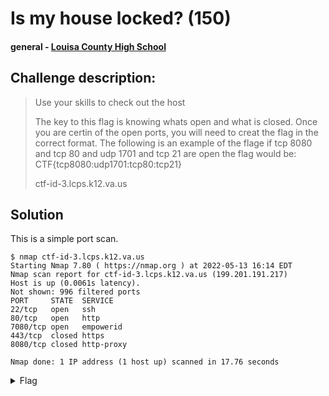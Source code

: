 # Is my house locked? (150)
#### general - [Louisa County High School](../main.md)

## Challenge description:
> Use your skills to check out the host 
> 
> The key to this flag is knowing whats open and what is closed. Once you are certin of the open ports, you will need to creat the flag in the correct format. The following is an example of the flage if tcp 8080 and tcp 80 and udp 1701 and tcp 21 are open the flag would be: CTF{tcp8080:udp1701:tcp80:tcp21}
>
> ctf-id-3.lcps.k12.va.us


## Solution 
This is a simple port scan.

``` 
$ nmap ctf-id-3.lcps.k12.va.us
Starting Nmap 7.80 ( https://nmap.org ) at 2022-05-13 16:14 EDT
Nmap scan report for ctf-id-3.lcps.k12.va.us (199.201.191.217)
Host is up (0.0061s latency).
Not shown: 996 filtered ports
PORT     STATE  SERVICE
22/tcp   open   ssh
80/tcp   open   http
7080/tcp open   empowerid
443/tcp  closed https
8080/tcp closed http-proxy

Nmap done: 1 IP address (1 host up) scanned in 17.76 seconds
```

<details> 
    <summary>Flag</summary>
CTF{tcp7080:tcp80:tcp22}
</details>